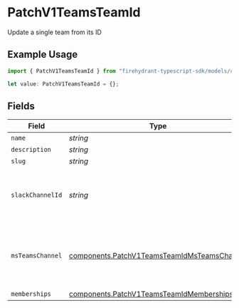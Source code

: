 # PatchV1TeamsTeamId

Update a single team from its ID

## Example Usage

```typescript
import { PatchV1TeamsTeamId } from "firehydrant-typescript-sdk/models/components";

let value: PatchV1TeamsTeamId = {};
```

## Fields

| Field                                                                                                      | Type                                                                                                       | Required                                                                                                   | Description                                                                                                |
| ---------------------------------------------------------------------------------------------------------- | ---------------------------------------------------------------------------------------------------------- | ---------------------------------------------------------------------------------------------------------- | ---------------------------------------------------------------------------------------------------------- |
| `name`                                                                                                     | *string*                                                                                                   | :heavy_minus_sign:                                                                                         | N/A                                                                                                        |
| `description`                                                                                              | *string*                                                                                                   | :heavy_minus_sign:                                                                                         | N/A                                                                                                        |
| `slug`                                                                                                     | *string*                                                                                                   | :heavy_minus_sign:                                                                                         | N/A                                                                                                        |
| `slackChannelId`                                                                                           | *string*                                                                                                   | :heavy_minus_sign:                                                                                         | The Slack channel ID that this team is associated with                                                     |
| `msTeamsChannel`                                                                                           | [components.PatchV1TeamsTeamIdMsTeamsChannel](../../models/components/patchv1teamsteamidmsteamschannel.md) | :heavy_minus_sign:                                                                                         | MS Teams channel identity for channel associated with this team                                            |
| `memberships`                                                                                              | [components.PatchV1TeamsTeamIdMemberships](../../models/components/patchv1teamsteamidmemberships.md)[]     | :heavy_minus_sign:                                                                                         | N/A                                                                                                        |